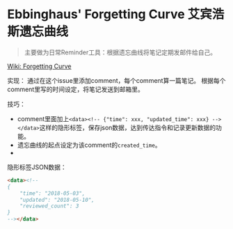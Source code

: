 # Ebbinghaus' Forgetting Curve 艾宾浩斯遗忘曲线
> 主要做为日常Reminder工具：根据遗忘曲线将笔记定期发邮件给自己。

[Wiki: Forgetting Curve](https://en.wikipedia.org/wiki/Forgetting_curve)

实现：
通过在这个issue里添加comment，每个comment算一篇笔记。
根据每个comment里写的时间设定，将笔记发送到邮箱里。

技巧：
- comment里面加上`<data><!-- {"time": xxx, "updated_time": xxx} --></data>`这样的隐形标签，保存json数据，达到传达指令和记录更新数据的功能。
- 遗忘曲线的起点设定为该comment的`created_time`。
- 

隐形标签JSON数据：
```html
<data><!-- 
{
    "time": "2018-05-03",
    "updated": "2018-05-10",
    "reviewed_count": 3
}
--></data>
```



